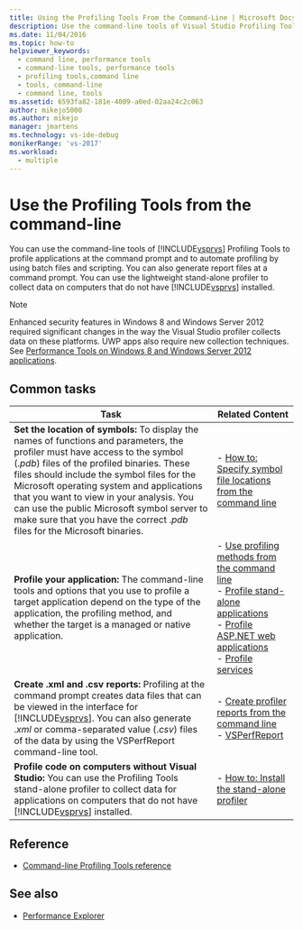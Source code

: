 ```yaml
---
title: Using the Profiling Tools From the Command-Line | Microsoft Docs
description: Use the command-line tools of Visual Studio Profiling Tools to profile applications and to automate profiling by using batch files and scripting.
ms.date: 11/04/2016
ms.topic: how-to
helpviewer_keywords: 
  - command line, performance tools
  - command-line tools, performance tools
  - profiling tools,command line
  - tools, command-line
  - command line, tools
ms.assetid: 6593fa82-181e-4009-a0ed-02aa24c2c063
author: mikejo5000
ms.author: mikejo
manager: jmartens
ms.technology: vs-ide-debug
monikerRange: 'vs-2017'
ms.workload: 
  - multiple
---
```

# Use the Profiling Tools from the command-line
You can use the command-line tools of [!INCLUDE[vsprvs](../code-quality/includes/vsprvs_md.md)] Profiling Tools to profile applications at the command prompt and to automate profiling by using batch files and scripting. You can also generate report files at a command prompt. You can use the lightweight stand-alone profiler to collect data on computers that do not have [!INCLUDE[vsprvs](../code-quality/includes/vsprvs_md.md)] installed.

> [!NOTE]
> Enhanced security features in Windows 8 and Windows Server 2012 required significant changes in the way the Visual Studio profiler collects data on these platforms. UWP apps also require new collection techniques. See [Performance Tools on Windows 8 and Windows Server 2012 applications](../profiling/performance-tools-on-windows-8-and-windows-server-2012-applications.md).

## Common tasks

| Task | Related Content |
| - | - |
| **Set the location of symbols:** To display the names of functions and parameters, the profiler must have access to the symbol (.*pdb*) files of the profiled binaries. These files should include the symbol files for the Microsoft operating system and applications that you want to view in your analysis. You can use the public Microsoft symbol server to make sure that you have the correct .*pdb* files for the Microsoft binaries. | -   [How to: Specify symbol file locations from the command line](../profiling/how-to-specify-symbol-file-locations-from-the-command-line.md) |
| **Profile your application:** The command-line tools and options that you use to profile a target application depend on the type of the application, the profiling method, and whether the target is a managed or native application. | -   [Use profiling methods from the command line](../profiling/using-profiling-methods-to-collect-performance-data-from-the-command-line.md)<br />-   [Profile stand-alone applications](../profiling/command-line-profiling-of-stand-alone-applications.md)<br />-   [Profile ASP.NET web applications](../profiling/command-line-profiling-of-aspnet-web-applications.md)<br />-   [Profile services](../profiling/command-line-profiling-of-services.md) |
| **Create .xml and .csv reports:** Profiling at the command prompt creates data files that can be viewed in the interface for [!INCLUDE[vsprvs](../code-quality/includes/vsprvs_md.md)]. You can also generate .*xml* or comma-separated value (.*csv*) files of the data by using the VSPerfReport command-line tool. | -   [Create profiler reports from the command line](../profiling/creating-profiler-reports-from-the-command-line.md)<br />-   [VSPerfReport](../profiling/vsperfreport.md) |
| **Profile code on computers without Visual Studio:** You can use the Profiling Tools stand-alone profiler to collect data for applications on computers that do not have [!INCLUDE[vsprvs](../code-quality/includes/vsprvs_md.md)] installed. | -   [How to: Install the stand-alone profiler](../profiling/how-to-install-the-stand-alone-profiler.md) |

## Reference
- [Command-line Profiling Tools reference](../profiling/command-line-profiling-tools-reference.md)

## See also
- [Performance Explorer](../profiling/performance-explorer.md)
